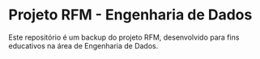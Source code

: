 # Projeto RFM - Engenharia de Dados

Este repositório é um backup do projeto RFM, desenvolvido para fins educativos na área de Engenharia de Dados.
